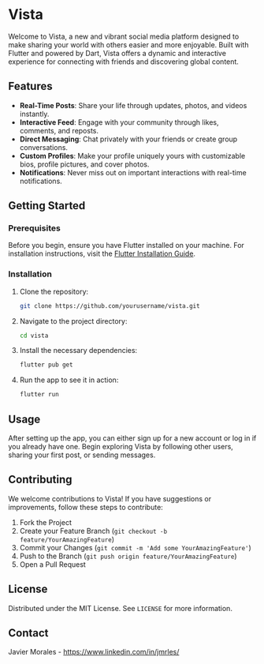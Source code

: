
# Vista

Welcome to Vista, a new and vibrant social media platform designed to make sharing your world with others easier and more enjoyable. Built with Flutter and powered by Dart, Vista offers a dynamic and interactive experience for connecting with friends and discovering global content.

## Features

- **Real-Time Posts**: Share your life through updates, photos, and videos instantly.
- **Interactive Feed**: Engage with your community through likes, comments, and reposts.
- **Direct Messaging**: Chat privately with your friends or create group conversations.
- **Custom Profiles**: Make your profile uniquely yours with customizable bios, profile pictures, and cover photos.
- **Notifications**: Never miss out on important interactions with real-time notifications.

## Getting Started

### Prerequisites

Before you begin, ensure you have Flutter installed on your machine. For installation instructions, visit the [Flutter Installation Guide](https://flutter.dev/docs/get-started/install).

### Installation

1. Clone the repository:
   ```bash
   git clone https://github.com/yourusername/vista.git
   ```
2. Navigate to the project directory:
   ```bash
   cd vista
   ```
3. Install the necessary dependencies:
   ```bash
   flutter pub get
   ```
4. Run the app to see it in action:
   ```bash
   flutter run
   ```

## Usage

After setting up the app, you can either sign up for a new account or log in if you already have one. Begin exploring Vista by following other users, sharing your first post, or sending messages.

## Contributing

We welcome contributions to Vista! If you have suggestions or improvements, follow these steps to contribute:

1. Fork the Project
2. Create your Feature Branch (`git checkout -b feature/YourAmazingFeature`)
3. Commit your Changes (`git commit -m 'Add some YourAmazingFeature'`)
4. Push to the Branch (`git push origin feature/YourAmazingFeature`)
5. Open a Pull Request

## License

Distributed under the MIT License. See `LICENSE` for more information.

## Contact

Javier Morales - https://www.linkedin.com/in/jmrles/

